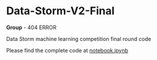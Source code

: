 # Data-Storm-V2-Final

**Group** - 404 ERROR

Data Storm machine learning competition final round code

Please find the complete code at [notebook.ipynb](notebook.ipynb)
